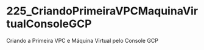 # 225_CriandoPrimeiraVPCMaquinaVirtualConsoleGCP
Criando a Primeira VPC e Máquina Virtual pelo Console GCP
